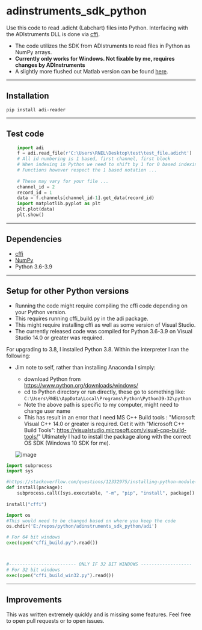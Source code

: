 # adinstruments_sdk_python

Use this code to read .adicht (Labchart) files into Python. Interfacing with the ADIstruments DLL is done via [cffi](https://cffi.readthedocs.io/en/latest/).

- The code utilizes the SDK from ADIstruments to read files in Python as NumPy arrays.
- **Currently only works for Windows. Not fixable by me, requires changes by ADInstruments**
- A slightly more flushed out Matlab version can be found [here](https://github.com/JimHokanson/adinstruments_sdk_matlab).

---

## Installation ##

	pip install adi-reader

----

## Test code ##

```python
    import adi
    f = adi.read_file(r'C:\Users\RNEL\Desktop\test\test_file.adicht')
    # All id numbering is 1 based, first channel, first block
    # When indexing in Python we need to shift by 1 for 0 based indexing
    # Functions however respect the 1 based notation ...
    
    # These may vary for your file ...
    channel_id = 2
    record_id = 1
    data = f.channels[channel_id-1].get_data(record_id)
    import matplotlib.pyplot as plt
    plt.plot(data)
    plt.show()
```
----

## Dependencies ##
- [cffi](https://cffi.readthedocs.io/en/latest/)
- [NumPy](https://numpy.org/)
- Python 3.6-3.9
----

## Setup for other Python versions ##

- Running the code might require compiling the cffi code depending on your Python version. 
- This requires running cffi_build.py in the adi package. 
- This might require installing cffi as well as some version of Visual Studio. 
- The currently released code was compiled for Python 3.6-3.9 on Visual Studio 14.0 or greater was required.

For upgrading to 3.8, I installed Python 3.8. Within the interpreter I ran the following:

- Jim note to self, rather than installing Anaconda I simply:
  - download Python from https://www.python.org/downloads/windows/
  - cd to Python directory or run directly, these go to something like: `C:\Users\RNEL\AppData\Local\Programs\Python\Python39-32\python` 
  - Note the above path is specific to my computer, might need to change user name
  - This has result in an error that I need MS C++ Build tools : "Microsoft Visual C++ 14.0 or greater is required. Get it with "Microsoft C++ Build Tools": https://visualstudio.microsoft.com/visual-cpp-build-tools/" Ultimately I had to install the package along with the correct OS SDK (Windows 10 SDK for me).
  
  ![image](https://github.com/JimHokanson/adinstruments_sdk_python/assets/1593287/c94114a7-4cc1-4c59-a25a-f319d02402d9)


```python
import subprocess
import sys

#https://stackoverflow.com/questions/12332975/installing-python-module-within-code
def install(package):
    subprocess.call([sys.executable, "-m", "pip", "install", package])
	
install("cffi")

import os
#This would need to be changed based on where you keep the code
os.chdir('E:/repos/python/adinstruments_sdk_python/adi')

# For 64 bit windows
exec(open("cffi_build.py").read())



#------------------------- ONLY IF 32 BIT WINDOWS -------------------
# For 32 bit windows
exec(open("cffi_build_win32.py").read())
```
----

## Improvements ##

This was written extremely quickly and is missing some features. Feel free to open pull requests or to open issues.
